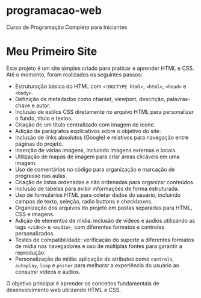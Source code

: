 # programacao-web
Curso de Programação Completo para Iniciantes
# Meu Primeiro Site

Este projeto é um site simples criado para praticar e aprender HTML e CSS.  
Até o momento, foram realizados os seguintes passos:

- Estruturação básica do HTML com `<!DOCTYPE html>`, `<html>`, `<head>` e `<body>`.
- Definição de metadados como charset, viewport, descrição, palavras-chave e autor.
- Inclusão de estilos CSS diretamente no arquivo HTML para personalizar o fundo, título e textos.
- Criação de um título centralizado com imagem de ícone.
- Adição de parágrafos explicativos sobre o objetivo do site.
- Inclusão de links absolutos (Google) e relativos para navegação entre páginas do projeto.
- Inserção de várias imagens, incluindo imagens externas e locais.
- Utilização de mapas de imagem para criar áreas clicáveis em uma imagem.
- Uso de comentários no código para organização e marcação de progresso nas aulas.
- Criação de listas ordenadas e não ordenadas para organizar conteúdos.
- Inclusão de tabelas para exibir informações de forma estruturada.
- Uso de formulários HTML para coletar dados do usuário, incluindo campos de texto, seleção, radio buttons e checkboxes.
- Organização dos arquivos do projeto em pastas separadas para HTML, CSS e imagens.
- Adição de elementos de mídia: inclusão de vídeos e áudios utilizando as tags `<video>` e `<audio>`, com diferentes formatos e controles personalizados.
- Testes de compatibilidade: verificação do suporte a diferentes formatos de mídia nos navegadores e uso de múltiplas fontes para garantir a reprodução.
- Personalização de mídia: aplicação de atributos como `controls`, `autoplay`, `loop` e `poster` para melhorar a experiência do usuário ao consumir vídeos e áudios.

O objetivo principal é aprender os conceitos fundamentais de desenvolvimento web utilizando HTML e CSS.

